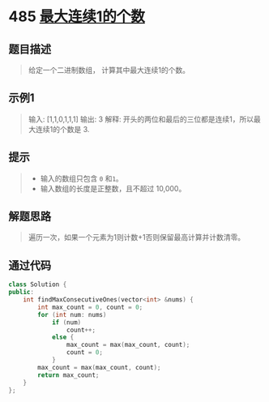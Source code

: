 # 485 [最大连续1的个数](https://leetcode-cn.com/problems/max-consecutive-ones/)

## 题目描述

> 给定一个二进制数组， 计算其中最大连续1的个数。

## 示例1

> 输入: [1,1,0,1,1,1]
> 输出: 3
> 解释: 开头的两位和最后的三位都是连续1，所以最大连续1的个数是 3.

## 提示

>- 输入的数组只包含 `0` 和`1`。
>- 输入数组的长度是正整数，且不超过 10,000。

## 解题思路

>遍历一次，如果一个元素为1则计数+1否则保留最高计算并计数清零。

## 通过代码

```cpp
class Solution {
public:
    int findMaxConsecutiveOnes(vector<int> &nums) {
        int max_count = 0, count = 0;
        for (int num: nums)
            if (num)
                count++;
            else {
                max_count = max(max_count, count);
                count = 0;
            }
        max_count = max(max_count, count);
        return max_count;
    }
};
```

